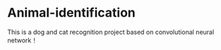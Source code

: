 # Animal-identification
This is a dog and cat recognition project based on convolutional neural network！
